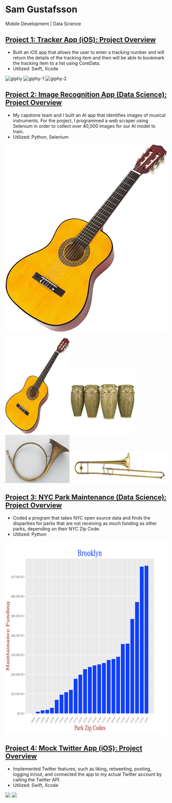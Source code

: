 # Sam Gustafsson
Mobile Development | Data Science

## [Project 1: Tracker App (iOS): Project Overview](https://github.com/samgus/Tracker-App)
- Built an iOS app that allows the user to enter a tracking number and will return the details of the tracking item and then will be able to bookmark the tracking item to a list using CoreData.
- Utilized: Swift, Xcode

![giphy](https://user-images.githubusercontent.com/55809295/179262900-cdc112f8-8b96-4cf8-9a3c-0e26d3a56144.gif) ![giphy-1](https://user-images.githubusercontent.com/55809295/179263959-43275506-5bb6-4228-982e-b874e0be9618.gif) ![giphy-2](https://user-images.githubusercontent.com/55809295/179264210-c9c5fe45-f330-4034-8300-b2f5d2d0ffbb.gif)

## [Project 2: Image Recognition App (Data Science): Project Overview](https://github.com/Ernulphus/capstone-Bsharp-AI)
- My capstone team and I built an AI app that identifies images of musical instruments. For the project, I programmed a web scraper using Selenium in order to collect over 40,000 images for our AI model to train.
- Utilized: Python, Selenium

![](images/Guitar.jpg)

<img src="images/Guitar.jpg" width="200" height="300" /> <img src="https://github.com/samgus/Sam_Portfolio/blob/main/images/Conga.jpg" width="200" height="200"> <img src="https://github.com/samgus/Sam_Portfolio/blob/main/images/FrenchHorn.jpg" width="200" height="150"> <img src="https://github.com/samgus/Sam_Portfolio/blob/main/images/Trombone.jpg" width="300" height="100">

## [Project 3: NYC Park Maintenance (Data Science): Project Overview](https://samgus.github.io)
- Coded a program that takes NYC open source data and finds the disparities for parks that are not receiving as much funding as other parks, depending on their NYC Zip Code.
- Utilized: Python

<img src="https://github.com/samgus/Sam_Portfolio/blob/main/images/Brooklyn.png" width="800" height="600" />

## [Project 4: Mock Twitter App (iOS): Project Overview](https://github.com/samgus/Twitter)
- Implemented Twitter features, such as liking, retweeting, posting, logging in/out, and connected the app to my actual Twitter account by calling the Twitter API.
- Utilized: Swift, Xcode

<img src='http://g.recordit.co/OduCrobkye.gif' /> <img src='http://g.recordit.co/60VpcAT5S1.gif' />
